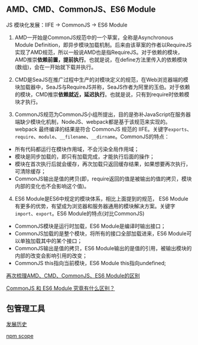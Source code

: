 ## AMD、CMD、CommonJS、ES6 Module

JS 模块化发展：IIFE -> CommonJS -> ES6 Module

1. AMD一开始是CommonJS规范中的一个草案，全称是Asynchronous Module Definition，即异步模块加载机制。后来由该草案的作者以RequireJS实现了AMD规范，所以一般说AMD也是指RequireJS。对于依赖的模块，AMD推崇**依赖前置，提前执行**。也就是说，在define方法里传入的依赖模块(数组)，会在一开始就下载并执行。

2. CMD是SeaJS在推广过程中生产的对模块定义的规范，在Web浏览器端的模块加载器中，SeaJS与RequireJS并称，SeaJS作者为阿里的玉伯。对于依赖的模块，CMD推崇**依赖就近，延迟执行**。也就是说，只有到require时依赖模块才执行。

3. CommonJS规范为CommonJS小组所提出，目的是弥补JavaScript在服务器端缺少模块化机制，NodeJS、webpack都是基于该规范来实现的。webpack 最终编译的结果是符合 CommonJS 规范的 IIFE。关键字`exports`、`require`、`module`、`__filename`、`__dirname`。CommonJS的特点：

  * 所有代码都运行在模块作用域，不会污染全局作用域；
  * 模块是同步加载的，即只有加载完成，才能执行后面的操作；
  * 模块在首次执行后就会缓存，再次加载只返回缓存结果，如果想要再次执行，可清除缓存；
  * CommonJS输出是值的拷贝(即，require返回的值是被输出的值的拷贝，模块内部的变化也不会影响这个值)。

4. ES6 Module是ES6中规定的模块体系，相比上面提到的规范， ES6 Module有更多的优势，有望成为浏览器和服务器通用的模块解决方案。关键字`import`、`export`。ES6 Module的特点(对比CommonJS)

  * CommonJS模块是运行时加载，ES6 Module是编译时输出接口；
  * CommonJS加载的是整个模块，将所有的接口全部加载进来，ES6 Module可以单独加载其中的某个接口；
  * CommonJS输出是值的拷贝，ES6 Module输出的是值的引用，被输出模块的内部的改变会影响引用的改变；
  * CommonJS this指向当前模块，ES6 Module this指向undefined;

[再次梳理AMD、CMD、CommonJS、ES6 Module的区别](https://juejin.im/post/5db95e3a6fb9a020704bcd8d)

[CommonJS 和 ES6 Module 究竟有什么区别？](https://juejin.im/post/5e5f10176fb9a07cd443c1e2)

## 包管理工具

[发展历史](https://segmentfault.com/a/1190000021335004)

[npm scope](https://www.jianshu.com/p/ac5b5f65320b)